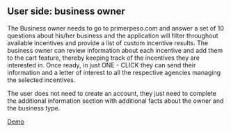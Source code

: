 
## User side: business owner

The Business owner needs to go to primerpeso.com and answer a set of 10 questions about his/her business and the application will filter throughout available incentives and provide a list of custom incentive results.
The business owner can review information about each incentive and add them to the cart feature, thereby keeping track of the incentives they are interested in.
Once ready, in just ONE - CLICK they can send their information and a letter of interest to all the respective agencies managing the selected incentives.

The user does not need to create an account, they just need to complete the additional information section with additional facts about the owner and the business type.

[Demo](http://quick.as/lL04Ij9n)
